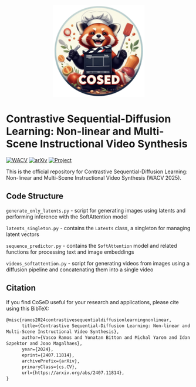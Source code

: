 
<div style="text-align: center;">
    <img src="/static/images/cosed.png" alt="CoSeD" width="250" height="250">
</div>

# Contrastive Sequential-Diffusion Learning: Non-linear and Multi-Scene Instructional Video Synthesis


[![WACV](https://img.shields.io/badge/WACV-2025-4b44ce.svg)](https://wacv.org/)
[![arXiv](https://img.shields.io/badge/arXiv-2407.11814-b31b1b.svg)](https://arxiv.org/abs/2407.11814)
[![Project](https://img.shields.io/badge/Project-Website-9cf.svg)](https://novasearch.github.io/CoSeD/)



This is the official repository for Contrastive Sequential-Diffusion Learning: Non-linear and Multi-Scene Instructional Video Synthesis (WACV 2025).

## Code Structure

`generate_only_latents.py` - script for generating images using latents and performing inference with the SoftAttention model

`latents_singleton.py` - contains the `Latents` class, a singleton for managing latent vectors

`sequence_predictor.py` - contains the `SoftAttention` model and related functions for processing text and image embeddings

`videos_softattention.py` - script for generating videos from images using a diffusion pipeline and concatenating them into a single video

## Citation
If you find CoSeD useful for your research and applications, please cite using this BibTeX:
```
@misc{ramos2024contrastivesequentialdiffusionlearningnonlinear,
      title={Contrastive Sequential-Diffusion Learning: Non-linear and Multi-Scene Instructional Video Synthesis},
      author={Vasco Ramos and Yonatan Bitton and Michal Yarom and Idan Szpektor and Joao Magalhaes},
      year={2024},
      eprint={2407.11814},
      archivePrefix={arXiv},
      primaryClass={cs.CV},
      url={https://arxiv.org/abs/2407.11814},
}
```
